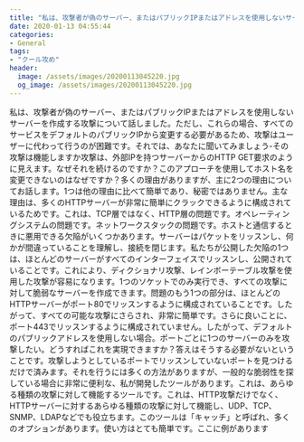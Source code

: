 ```yaml
---
title: "私は、攻撃者が偽のサーバー、またはパブリックIPまたはアドレスを使用しないサーバーを作成する攻撃について話しました。"
date: 2020-01-13 04:55:44
categories:
- General
tags:
- "クール攻め"
header:
  image: /assets/images/20200113045220.jpg
  og_image: /assets/images/20200113045220.jpg
---
```


私は、攻撃者が偽のサーバー、またはパブリックIPまたはアドレスを使用しないサーバーを作成する攻撃について話しました。ただし、これらの場合、すべてのサービスをデフォルトのパブリックIPから変更する必要があるため、攻撃はユーザーに代わって行うのが困難です。それでは、あなたに聞いてみましょう-その攻撃は機能しますか攻撃は、外部IPを持つサーバーからのHTTP GET要求のように見えます。なぜそれを続けるのですか？このアプローチを使用してホスト名を変更できないのはなぜですか？多くの理由がありますが、主に2つの理由についてお話します。1つは他の理由に比べて簡単であり、秘密ではありません。主な理由は、多くのHTTPサーバーが非常に簡単にクラックできるように構成されているためです。これは、TCP層ではなく、HTTP層の問題です。オペレーティングシステムの問題です。ネットワークスタックの問題です。ホストと通信するときに悪用できる欠陥がいくつかあります。サーバーはパケットをリッスンし、何かが間違っていることを理解し、接続を閉じます。私たちが公開した欠陥の1つは、ほとんどのサーバーがすべてのインターフェイスでリッスンし、公開されていることです。これにより、ディクショナリ攻撃、レインボーテーブル攻撃を使用した攻撃が容易になります。1つのソケットでのみ実行でき、すべての攻撃に対して脆弱なサーバーを作成できます。問題のもう1つの部分は、ほとんどのHTTPサーバーがポート80でリッスンするように構成されていることです。したがって、すべての可能な攻撃にさらされ、非常に簡単です。さらに良いことに、ポート443でリッスンするように構成されていません。したがって、デフォルトのパブリックアドレスを使用しない場合。ポートごとに1つのサーバーのみを攻撃したい。どうすればこれを実現できますか？答えはそうする必要がないということです。攻撃しようとしているポートでリッスンしていないポートを見つけるだけで済みます。それを行うには多くの方法がありますが、一般的な脆弱性を探している場合に非常に便利な、私が開発したツールがあります。これは、あらゆる種類の攻撃に対して機能するツールです。これは、HTTP攻撃だけでなく、HTTPサーバーに対するあらゆる種類の攻撃に対して機能し、UDP、TCP、SNMP、LDAPなどでも役立ちます。このツールは「キャッチ」と呼ばれ、多くのオプションがあります。使い方はとても簡単です。ここに例があります
